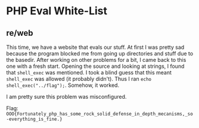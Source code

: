 PHP Eval White-List
================

re/web
------

This time, we have a website that evals our stuff. At first I was pretty sad because the program blocked me from going up directories and stuff due to the basedir. After working on other problems for a bit, I came back to this one with a fresh start. Opening the source and looking at strings, I found that `shell_exec` was mentioned. I took a blind guess that this meant `shell_exec` was allowed (it probably didn't). Thus I ran `echo shell_exec("../flag");`. Somehow, it worked.

I am pretty sure this problem was misconfigured.

Flag: `OOO{Fortunately_php_has_some_rock_solid_defense_in_depth_mecanisms,_so-everything_is_fine.}`

